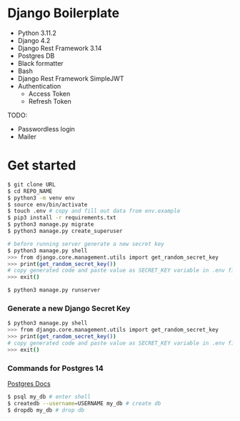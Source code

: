 # Django Boilerplate

- Python 3.11.2
- Django 4.2
- Django Rest Framework 3.14
- Postgres DB
- Black formatter
- Bash
- Django Rest Framework SimpleJWT
- Authentication 
    - Access Token
    - Refresh Token

TODO:
- Passwordless login
- Mailer


# Get started

```bash
$ git clone URL
$ cd REPO_NAME
$ python3 -m venv env
$ source env/bin/activate
$ touch .env # copy and fill out data from env.example
$ pip3 install -r requirements.txt
$ python3 manage.py migrate
$ python3 manage.py create_superuser

# before running server generate a new secret key
$ python3 manage.py shell
>>> from django.core.management.utils import get_random_secret_key
>>> print(get_random_secret_key()) 
# copy generated code and paste value as SECRET_KEY variable in .env file
>>> exit()

$ python3 manage.py runserver
```

### Generate a new Django Secret Key

```bash
$ python3 manage.py shell
>>> from django.core.management.utils import get_random_secret_key
>>> print(get_random_secret_key()) 
# copy generated code and paste value as SECRET_KEY variable in .env file
>>> exit()
```


### Commands for Postgres 14
[Postgres Docs](https://www.postgresql.org/docs/14/)

```bash
$ psql my_db # enter shell
$ createdb --username=USERNAME my_db # create db
$ dropdb my_db # drop db
```